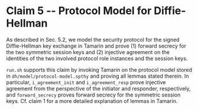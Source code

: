 # Claim 5 -- Protocol Model for Diffie-Hellman
As described in Sec. 5.2, we model the security protocol for the signed Diffie-Hellman key exchange in Tamarin and prove (1) forward secrecy for the two symmetric session keys and (2) injective agreement on the identities of the two involved protocol role instances and the session keys.

`run.sh` supports this claim by invoking Tamarin on the protocol model stored in `dh/model/protocol-model.spthy` and proving all lemmas stated therein.
In particular, `i_agreement_init` and `i_agreement_resp` prove injective agreement from the perspective of the initiator and responder, respectively, and `forward_secrecy` proves forward secrecy for the symmetric session keys.
Cf. claim 1 for a more detailed explanation of lemmas in Tamarin.
